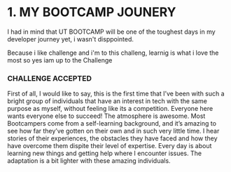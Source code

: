#  1. MY BOOTCAMP JOUNERY

I had in mind that UT BOOTCAMP will be one of the toughest days in my developer journey yet, i wasn't disppointed.

Because i like challenge and i'm to this challeng, learnig is what i love the most so yes iam up to the Challenge 

### **CHALLENGE ACCEPTED**


First of all, I would like to say, this is the first time that I’ve been with such a bright group of individuals that have an interest in tech with the same purpose as myself, without feeling like its a competition. Everyone here wants everyone else to succeed!
The atmosphere is awesome. Most Bootcampers come from a self-learning background, and it’s amazing to see how far they’ve gotten on their own and in such very little time. I hear stories of their experiences, the obstacles they have faced and how they have overcome them dispite their level of expertise. Every day is about learning new things and getting help where I encounter issues. The adaptation is a bit lighter with these amazing individuals.

